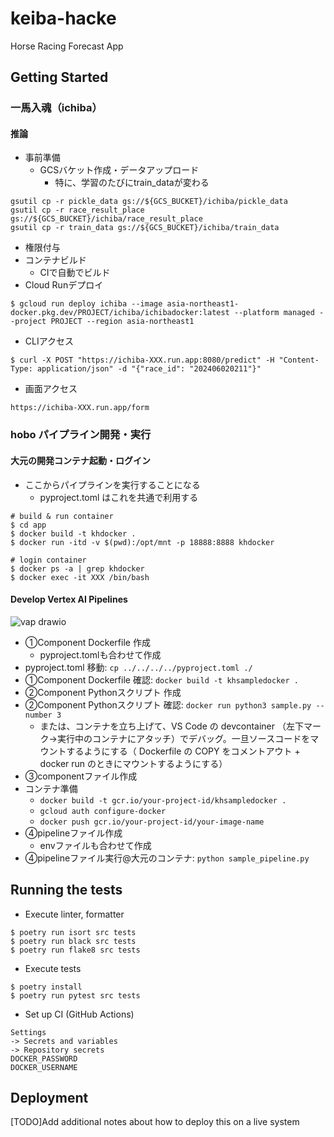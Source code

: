 # keiba-hacke

Horse Racing Forecast App

## Getting Started
### 一馬入魂（ichiba）
#### 推論
* 事前準備
    * GCSバケット作成・データアップロード
        * 特に、学習のたびにtrain_dataが変わる

```
gsutil cp -r pickle_data gs://${GCS_BUCKET}/ichiba/pickle_data
gsutil cp -r race_result_place gs://${GCS_BUCKET}/ichiba/race_result_place
gsutil cp -r train_data gs://${GCS_BUCKET}/ichiba/train_data
```

* 権限付与
* コンテナビルド
    * CIで自動でビルド
* Cloud Runデプロイ

```
$ gcloud run deploy ichiba --image asia-northeast1-docker.pkg.dev/PROJECT/ichiba/ichibadocker:latest --platform managed --project PROJECT --region asia-northeast1
```

* CLIアクセス

```
$ curl -X POST "https://ichiba-XXX.run.app:8080/predict" -H "Content-Type: application/json" -d "{"race_id": "202406020211"}"
```

* 画面アクセス

```
https://ichiba-XXX.run.app/form
```

### hobo パイプライン開発・実行
#### 大元の開発コンテナ起動・ログイン
* ここからパイプラインを実行することになる
    * pyproject.toml はこれを共通で利用する

```
# build & run container
$ cd app
$ docker build -t khdocker .
$ docker run -itd -v $(pwd):/opt/mnt -p 18888:8888 khdocker

# login container
$ docker ps -a | grep khdocker
$ docker exec -it XXX /bin/bash
```

#### Develop Vertex AI Pipelines

![vap drawio](https://github.com/nokoxxx1212/keiba-hacke/assets/13251279/ffd5bf76-b12a-4022-9fd2-45c8168e3899)

* ①Component Dockerfile 作成
    * pyproject.tomlも合わせて作成
* pyproject.toml 移動: `cp ../../../../pyproject.toml ./`
* ①Component Dockerfile 確認: `docker build -t khsampledocker .`
* ②Component Pythonスクリプト 作成
* ②Component Pythonスクリプト 確認: `docker run python3 sample.py --number 3`
    * または、コンテナを立ち上げて、VS Code の devcontainer （左下マーク→実行中のコンテナにアタッチ）でデバッグ。一旦ソースコードをマウントするようにする（ Dockerfile の COPY をコメントアウト + docker run のときにマウントするようにする）
* ③componentファイル作成
* コンテナ準備
    * `docker build -t gcr.io/your-project-id/khsampledocker .`
    * `gcloud auth configure-docker`
    * `docker push gcr.io/your-project-id/your-image-name`
* ④pipelineファイル作成
    * envファイルも合わせて作成
* ④pipelineファイル実行@大元のコンテナ: `python sample_pipeline.py`

## Running the tests

* Execute linter, formatter

```
$ poetry run isort src tests
$ poetry run black src tests
$ poetry run flake8 src tests
```

* Execute tests

```
$ poetry install
$ poetry run pytest src tests
```

* Set up CI (GitHub Actions)

```
Settings
-> Secrets and variables
-> Repository secrets
DOCKER_PASSWORD
DOCKER_USERNAME
```

## Deployment

[TODO]Add additional notes about how to deploy this on a live system


